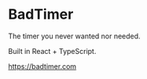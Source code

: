 # BadTimer

The timer you never wanted nor needed.

Built in React + TypeScript.

https://badtimer.com
